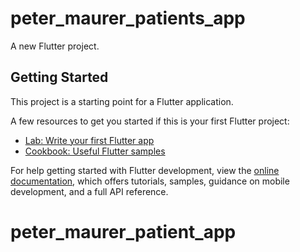 # peter_maurer_patients_app

A new Flutter project.

## Getting Started

This project is a starting point for a Flutter application.

A few resources to get you started if this is your first Flutter project:

- [Lab: Write your first Flutter app](https://docs.flutter.dev/get-started/codelab)
- [Cookbook: Useful Flutter samples](https://docs.flutter.dev/cookbook)

For help getting started with Flutter development, view the
[online documentation](https://docs.flutter.dev/), which offers tutorials,
samples, guidance on mobile development, and a full API reference.
# peter_maurer_patient_app



<!-- Alias name: androiddebugkey
Creation date: 08-May-2025
Entry type: PrivateKeyEntry
Certificate chain length: 1
Certificate[1]:
Owner: C=US, O=Android, CN=Android Debug
Issuer: C=US, O=Android, CN=Android Debug
Serial number: 1
Valid from: Thu May 08 11:59:59 IST 2025 until: Sat May 01 11:59:59 IST 2055
Certificate fingerprints:
         SHA1: 33:9E:24:58:90:09:18:BD:BC:75:8A:10:A3:92:10:1A:3A:F7:A5:3A
         SHA256: 18:25:C7:68:09:4D:BE:F9:28:D0:9D:3F:90:4D:07:63:68:39:05:19:F2:5E:55:8D:F2:0D:AC:84:66:7D:40:56
Signature algorithm name: SHA256withRSA
Subject Public Key Algorithm: 2048-bit RSA key
Version: 1 -->
